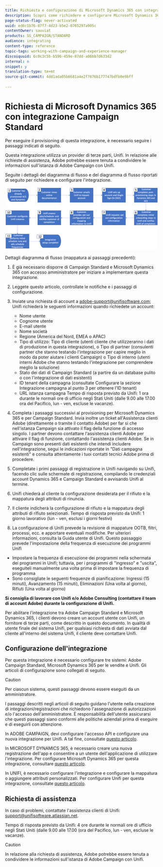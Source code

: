 ```yaml
---
title: Richiesta e configurazione di Microsoft Dynamics 365 con integrazione Campaign Standard
description: Scopri come richiedere e configurare Microsoft Dynamics 365 con integrazione Campaign Standard
page-status-flag: never-activated
uuid: ed6c1b76-87f7-4d23-b5e2-0765297a905c
contentOwner: sauviat
products: SG_CAMPAIGN/STANDARD
audience: integrating
content-type: reference
topic-tags: working-with-campaign-and-experience-manager
discoiquuid: 6c0c3c5b-b596-459e-87dd-a06bb7d633d2
internal: n
snippet: y
translation-type: tm+mt
source-git-commit: 4dd1ada05b6681a4e2f7676b177747bdfb0e9bff

---
```



# Richiesta di Microsoft Dynamics 365 con integrazione Campaign Standard

Per eseguire il provisioning di questa integrazione, è necessario seguire i passaggi indicati di seguito.

Questa integrazione utilizza un provider di terze parti, Unifi.  In relazione alle richieste di assistenza, Adobe potrebbe essere tenuta a condividere le informazioni sull&#39;istanza di Adobe Campaign con Unifi.

Seguite i dettagli del diagramma di flusso e del diagramma di flusso riportati di seguito per richiedere e configurare l&#39;integrazione.

![](assets/provisioning-wf.png)

Dettagli diagramma di flusso (mappatura ai passaggi precedenti):

1. È già necessario disporre di Campaign Standard e Microsoft Dynamics 365 con accesso amministratore per iniziare a implementare questa integrazione.

1. Leggete questo articolo, controllate le notifiche e i passaggi di configurazione.

1. Inviate una richiesta di account a adobe-support@unifisoftware.com; Unifi richiederà le seguenti informazioni quando richiedete un account:
   * Nome utente
   * Cognome utente
   * E-mail utente
   * Nome società
   * Regione (America del Nord, EMEA o APAC)
   * Tipo di utilizzo:  Tipo di cliente (utenti cliente che utilizzeranno i dati di produzione in questa integrazione), o Tipo di partner (consulenti partner che stanno testando l&#39;integrazione per capire meglio in modo da poter aiutare i clienti Campaign) o Tipo di interno (utenti interni Adobe che stanno testando l&#39;integrazione per comprendere meglio la soluzione)
   * Stato dei dati di Campaign Standard (a partire da un database pulito o con l&#39;integrazione di dati esistenti)
   * ID tenant della campagna (consultate Configurare la sezione Integrazione campagna al punto 3 per ottenere l&#39;ID tenant)
   * URL istanza campagna
   Tempo di risposta previsto da Unifi: 1 ora durante le normali ore di ufficio negli Stati Uniti (dalle 9.00 alle 17.00 ora del Pacifico, lun - ven, escluse le vacanze).

1. Completa i passaggi successivi al provisioning per Microsoft Dynamics 365 e per Campaign Standard.
Invia inoltre un ticket all&#39;Assistenza clienti Adobe (direttamente o tramite il contatto Adobe) per far sì che nell&#39;istanza Campaign sia attivato il flag della funzione di accesso singolo. I partner devono contattare l&#39;assistenza clienti Adobe per attivare il flag di funzione, contattando l&#39;assistenza clienti Adobe.
Se in Campaign sono presenti dati esistenti che intendi includere nell&#39;integrazione, segui le indicazioni riportate in &quot;Dati campagna esistenti&quot; e consulta attentamente i tuoi contatti tecnici Adobe prima di procedere.

1. Completate i primi passaggi di registrazione in Unifi navigando su Unifi, facendo clic sulle schermate di registrazione, compilando le credenziali account Dynamics 365 e Campaign Standard e avvisando Unifi al termine.

1. Unifi chiederà al cliente la configurazione desiderata per il rifiuto e la mappatura degli attributi di rinuncia.

1. Il cliente indicherà la configurazione di rifiuto e la mappatura degli attributi di rifiuto selezionati.
Tempo di risposta previsto da Unifi: 1 giorno lavorativo (lun - ven, esclusi i giorni festivi)

1. La configurazione di Unifi prevede la revisione di mappature OOTB, filtri, processi, ecc. e apportare eventuali modifiche.  Per ulteriori informazioni, consulta la Guida utente di Unifi.
Questo passaggio prevede l&#39;impostazione della frequenza di esecuzione dei programmi Unifi
* Impostare la frequenza di esecuzione dei programmi nella schermata dei programmi in Unifi; tuttavia, per i programmi di &quot;ingresso&quot; e &quot;uscita&quot;, eseguiteli manualmente una volta prima di impostare la frequenza di programma
* Sono consigliate le seguenti frequenze di pianificazione: Ingressi (15 minuti), Avanzamento (15 minuti), Eliminazioni (Una volta al giorno), Rifiuti (Una volta al giorno)

**Si consiglia di lavorare con Unifi e/o Adobe Consulting (contattare il team di account Adobe) durante la configurazione di Unifi.**

Per abilitare l&#39;integrazione tra Adobe Campaign Standard e Microsoft Dynamics 365, i clienti devono creare un account utente con Unifi, un fornitore di terze parti, come descritto in questo documento.   In qualità di utente finale del sistema Unifi, per qualsiasi richiesta di dati avviata dal cliente all&#39;interno del sistema Unifi, il cliente deve contattare Unifi.

## Configurazione dell&#39;integrazione

Per questa integrazione è necessario configurare tre sistemi: Adobe Campaign Standard, Microsoft Dynamics 365 per le vendite e Unifi. Gli articoli di configurazione sono collegati di seguito.

>[!CAUTION]
>
>Per ciascun sistema, questi passaggi devono essere eseguiti da un amministratore.
>
>I passaggi descritti negli articoli di seguito guidano l&#39;utente nella creazione di integrazioni/registrazioni che richiedono l&#39;assegnazione di autorizzazioni e/o l&#39;accesso dell&#39;amministratore.  È responsabilità dell&#39;utente assicurarsi che questi passaggi siano conformi alle politiche aziendali prima di eseguire e di eseguirli con attenzione.

In ADOBE CAMPAIGN, devi configurare l&#39;accesso API e configurare una nuova integrazione per Unifi. A tal fine, consultate [questo articolo](../../integrating/using/configure-adobe-io-for-ms-dynamic.md).

In MICROSOFT DYNAMICS 365, è necessario creare una nuova registrazione dell&#39;app e consentire a un utente dell&#39;applicazione di utilizzare l&#39;integrazione.  Per configurare Microsoft Dynamics 365 per questa integrazione, consultare [questo articolo](../../integrating/using/configure-microsoft-dynamics-365-for-campaign-integration.md).

In UNIFI, è necessario configurare l&#39;integrazione e configurare la mappatura o aggiungere attributi personalizzati. Per configurare Unifi per questa integrazione, consultate [questo articolo](../../integrating/using/configure-unifi-for-microsoft-dynamics-365-integration.md).

## Richiesta di assistenza

In caso di problemi, contattate l&#39;assistenza clienti di Unifi: [support@unifisoftware.atlassian.net](mailto:support@unifisoftware.atlassian.net).

Tempo di risposta previsto da Unifi: 4 ore durante le normali ore di ufficio negli Stati Uniti (dalle 9.00 alle 17.00 (ora del Pacifico, lun - ven, escluse le vacanze).

>[!CAUTION]
>
>In relazione alla richiesta di assistenza, Adobe potrebbe essere tenuta a condividere le informazioni sull&#39;istanza di Adobe Campaign con Unifi.